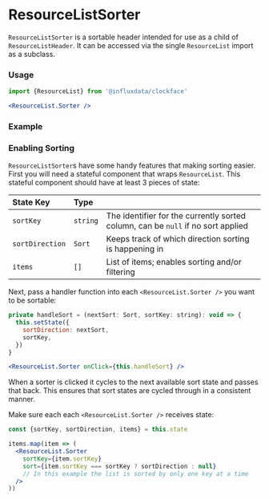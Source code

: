 # ResourceListSorter

`ResourceListSorter` is a sortable header intended for use as a child of `ResourceListHeader`. It can be accessed via the single `ResourceList` import as a subclass.

### Usage
```jsx
import {ResourceList} from '@influxdata/clockface'
```
```jsx
<ResourceList.Sorter />
```

### Example
<!-- STORY -->

### Enabling Sorting

`ResourceListSorter`s have some handy features that making sorting easier. First you will need a stateful component that wraps `ResourceList`. This stateful component should have at least 3 pieces of state: 

| State Key | Type |  |
|:-----------------|:--------|----------------------------------------------------------------------------------|
| `sortKey` | `string` | The identifier for the currently sorted column, can be `null` if no sort applied |
| `sortDirection` | `Sort` | Keeps track of which direction sorting is happening in |
| `items` | `[]` | List of items; enables sorting and/or filtering |

Next, pass a handler function into each `<ResourceList.Sorter />` you want to be sortable:

```jsx
private handleSort = (nextSort: Sort, sortKey: string): void => {
  this.setState({
    sortDirection: nextSort,
    sortKey,
  })
}
```
```jsx
<ResourceList.Sorter onClick={this.handleSort} />
```

When a sorter is clicked it cycles to the next available sort state and passes that back. This ensures that sort states are cycled through in a consistent manner.

Make sure each each `<ResourceList.Sorter />` receives state:

```jsx
const {sortKey, sortDirection, items} = this.state
```
```jsx
items.map(item => (
  <ResourceList.Sorter
    sortKey={item.sortKey}
    sort={item.sortKey === sortKey ? sortDirection : null}
    // In this example the list is sorted by only one key at a time
  />
))
```

<!-- STORY HIDE START -->

<!-- STORY HIDE END -->

<!-- PROPS -->
